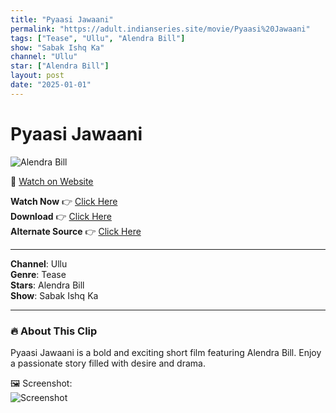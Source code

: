 ```yaml
---
title: "Pyaasi Jawaani"
permalink: "https://adult.indianseries.site/movie/Pyaasi%20Jawaani"
tags: ["Tease", "Ullu", "Alendra Bill"]
show: "Sabak Ishq Ka"
channel: "Ullu"
star: ["Alendra Bill"]
layout: post
date: "2025-01-01"
---
```


# Pyaasi Jawaani

![Alendra Bill](https://shorts.desisins.com/wp-content/uploads/2024/11/Alendra-Bill-Sabak-Ishq-Ka-DesiSins.com_.jpg)

🔗 [Watch on Website](https://adult.indianseries.site/movie/Pyaasi%20Jawaani)

**Watch Now** 👉 [Click Here](https://adult.indianseries.site/movie/Pyaasi%20Jawaani)  
**Download** 👉 [Click Here](https://adult.indianseries.site/movie/Pyaasi%20Jawaani)  
**Alternate Source** 👉 [Click Here](https://adult.indianseries.site/movie/Pyaasi%20Jawaani)

---

**Channel**: Ullu  
**Genre**: Tease  
**Stars**: Alendra Bill  
**Show**: Sabak Ishq Ka

---

### 🔥 About This Clip

Pyaasi Jawaani is a bold and exciting short film featuring Alendra Bill. Enjoy a passionate story filled with desire and drama.
 
🖼️ Screenshot:  
![Screenshot](https://shorts.desisins.com/wp-content/uploads/2024/11/Alendra-Bill-Sabak-Ishq-Ka-DesiSins.com_.jpg)

